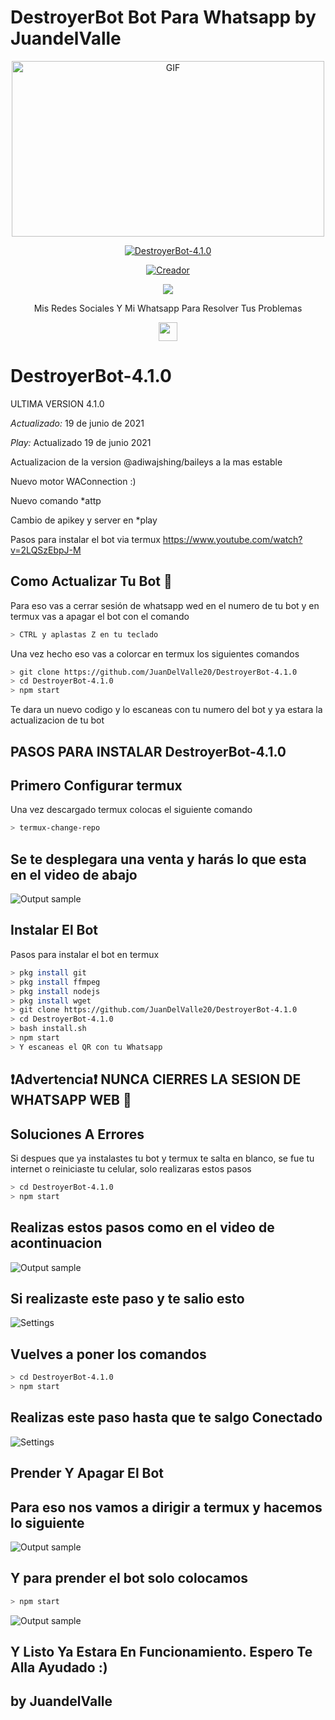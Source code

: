 # DestroyerBot Bot Para Whatsapp by JuandelValle

<p align="center">
<img src="https://github.com/JuanDelValle20/DestroyerBot-4.1.0//blob/main/temples/ezgif-4-5e4fce2c4bbe.gif" alt="GIF" width="500" height="281"/>
</p>
<p align="center">
<a href="#"><img title="DestroyerBot-4.1.0" src="https://img.shields.io/badge/DestroyerBot-4.1.0 -purple?colorA=%cc33ff&colorB=%cc33ff&style=for-the-badge"></a>
</p>

<p align="center">
<a href="https://github.com/JuandelValle20"><img title="Creador" src="https://img.shields.io/badge/Author-JuandelValle20-purple.svg?style=for-the-badge&logo=github"></a>
</p>

<p align="center">
  <a href="https://www.youtube.com/channel/UCbNOLyHAy-SL4D9iz9Oi0lw"><img src="https://img.shields.io/badge/YouTube-thepavos-ff0000?style=for-the-badge&logo=youtube&logoColor=ff0000&lihttps://youtu.be/n9fUrhPf5-8-8" /></a>
  <a name=hendra759&label=VIEWS&style=flat-square&color=orange" />

<p align="center">
Mis Redes Sociales Y Mi Whatsapp Para Resolver Tus Problemas
</p>

<p align='center'>
   <a href="https://wa.me/50241033780"><img height="30" src="https://github.com/JuanDelValle20/DestroyerBot-4.1.0/blob/main/temples/d9d97d48264770f85d35c208f279152c.png?raw=true"></a>
</P>



# DestroyerBot-4.1.0
ULTIMA VERSION 4.1.0

*Actualizado:* 19 de junio de 2021

*Play:* Actualizado 19 de junio 2021

Actualizacion de la version @adiwajshing/baileys a la mas estable

Nuevo motor WAConnection :)

Nuevo comando *attp

Cambio de apikey y server en *play


Pasos para instalar el bot via termux
https://www.youtube.com/watch?v=2LQSzEbpJ-M


## Como Actualizar Tu Bot 🔄
Para eso vas a cerrar sesión de whatsapp wed en el numero de tu bot y en termux vas a apagar el bot con el comando

```bash
> CTRL y aplastas Z en tu teclado
```

Una vez hecho eso vas a colorcar en termux los siguientes comandos

```bash
> git clone https://github.com/JuanDelValle20/DestroyerBot-4.1.0
> cd DestroyerBot-4.1.0
> npm start
```

Te dara un nuevo codigo y lo escaneas con tu numero del bot y ya estara la actualizacion de tu bot






## PASOS PARA INSTALAR DestroyerBot-4.1.0

## Primero Configurar termux
Una vez descargado termux colocas el siguiente comando

```bash
> termux-change-repo
```

## Se te desplegara una venta y harás lo que esta en el video de abajo

![Output sample](https://github.com/JuanDelValle20/DestroyerBot-4.1.0/blob/main/temples/116244521-ad43a780-a770-11eb-88c6-054fb1950bfd%20(1).gif)


## Instalar El Bot
Pasos para instalar el bot en termux

```bash
> pkg install git
> pkg install ffmpeg
> pkg install nodejs
> pkg install wget
> git clone https://github.com/JuanDelValle20/DestroyerBot-4.1.0
> cd DestroyerBot-4.1.0
> bash install.sh
> npm start
> Y escaneas el QR con tu Whatsapp
```



## ❗Advertencia❗ NUNCA CIERRES LA SESION DE WHATSAPP WEB 🚫




## Soluciones A Errores
Si despues que ya instalastes tu bot y termux te salta en blanco, se fue tu internet o reiniciaste tu celular, solo realizaras estos pasos

```bash
> cd DestroyerBot-4.1.0
> npm start
```

## Realizas estos pasos como en el video de acontinuacion 

![Output sample](https://github.com/JuanDelValle20/DestroyerBot-4.1.0/blob/main/temples/Screenrecorder-2021-05-12-21-09-23-978.gif)

## Si realizaste este paso y te salio esto

![Settings](https://github.com/JuanDelValle20/DestroyerBot-4.1.0/blob/main/temples/IMG_20210513_155715.jpg)

## Vuelves a poner los comandos

```bash
> cd DestroyerBot-4.1.0
> npm start
```

## Realizas este paso hasta que te salgo Conectado

![Settings](https://github.com/JuanDelValle20/DestroyerBot-4.1.0/blob/main/temples/IMG_20210513_155631.jpg)


## Prender Y Apagar El Bot

## Para eso nos vamos a dirigir a termux y hacemos lo siguiente 

![Output sample](https://github.com/JuanDelValle20/DestroyerBot-4.1.0/blob/main/temples/Screenrecorder-2021-05-13-16-12-37-825.gif)


## Y para prender el bot solo colocamos

```bash
> npm start
```
![Output sample](https://github.com/JuanDelValle20/DestroyerBot-4.1.0/blob/main/temples/Screenrecorder-2021-05-13-16-12-49-337.gif)



## Y Listo Ya Estara En Funcionamiento. Espero Te Alla Ayudado :)



## by JuandelValle


